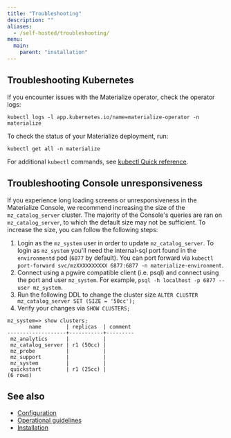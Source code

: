 ```yaml
---
title: "Troubleshooting"
description: ""
aliases:
  - /self-hosted/troubleshooting/
menu:
  main:
    parent: "installation"
---
```


## Troubleshooting Kubernetes

If you encounter issues with the Materialize operator, check the operator logs:

```shell
kubectl logs -l app.kubernetes.io/name=materialize-operator -n materialize
```

To check the status of your Materialize deployment, run:

```shell
kubectl get all -n materialize
```

For additional `kubectl` commands, see [kubectl Quick reference](https://kubernetes.io/docs/reference/kubectl/quick-reference/).

## Troubleshooting Console unresponsiveness

If you experience long loading screens or unresponsiveness in the Materialize Console, we recommend increasing the size of the `mz_catalog_server` cluster. The majority of the Console's queries are ran on `mz_catalog_server`, to which the default size may not be sufficient. To increase the size, you can follow the following steps:

1. Login as the `mz_system` user in order to update `mz_catalog_server`. To login as `mz_system` you'll need the internal-sql port found in the `environmentd` pod (`6877` by default). You can port forward via `kubectl port-forward svc/mzXXXXXXXXXX 6877:6877 -n materialize-environment`. 
2. Connect using a pgwire compatible client (i.e. psql) and connect using the port and user `mz_system`. For example, `psql -h localhost -p 6877 --user mz_system`. 
3. Run the following DDL to change the cluster size `ALTER CLUSTER mz_catalog_server SET (SIZE = '50cc');`
4. Verify your changes via `SHOW CLUSTERS;` 
```shell
mz_system=> show clusters;
       name        | replicas  | comment 
-------------------+-----------+---------
 mz_analytics      |           | 
 mz_catalog_server | r1 (50cc) | 
 mz_probe          |           | 
 mz_support        |           | 
 mz_system         |           | 
 quickstart        | r1 (25cc) | 
(6 rows)
```

## See also

- [Configuration](/installation/configuration/)
- [Operational guidelines](/installation/operational-guidelines/)
- [Installation](/installation/)

